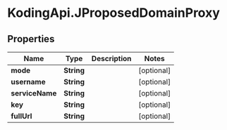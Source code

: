 # KodingApi.JProposedDomainProxy

## Properties
Name | Type | Description | Notes
------------ | ------------- | ------------- | -------------
**mode** | **String** |  | [optional] 
**username** | **String** |  | [optional] 
**serviceName** | **String** |  | [optional] 
**key** | **String** |  | [optional] 
**fullUrl** | **String** |  | [optional] 



